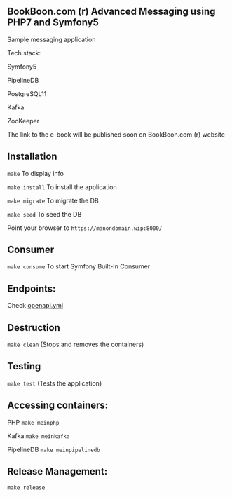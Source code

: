 BookBoon.com (r) Advanced Messaging using PHP7 and Symfony5
-------------------------------------------------------------

Sample messaging application

Tech stack:

Symfony5

PipelineDB

PostgreSQL11

Kafka

ZooKeeper

The link to the e-book will be published soon on BookBoon.com (r) website



Installation
--------------

``` make ``` To display info

``` make install ``` To install the application

``` make migrate ``` To migrate the DB

``` make seed ``` To seed the DB

Point your browser to ``` https://manondomain.wip:8000/ ```



Consumer
---------

``` make consume ``` To start Symfony Built-In Consumer



Endpoints:
-----------

Check [openapi.yml](openapi.yml)



Destruction
--------------

``` make clean ``` (Stops and removes the containers)



Testing
---------

``` make test ``` (Tests the application)


Accessing containers:
----------------------

PHP ``` make meinphp ```

Kafka ``` make meinkafka ```

PipelineDB ``` make meinpipelinedb ```


Release Management:
--------------------

``` make release ```